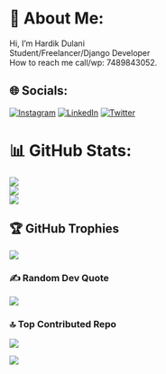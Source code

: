 

# 💫 About Me:
Hi, I’m Hardik Dulani<br>Student/Freelancer/Django Developer <br>How to reach me call/wp: 7489843052. 


## 🌐 Socials:
[![Instagram](https://img.shields.io/badge/Instagram-%23E4405F.svg?logo=Instagram&logoColor=white)](https://www.instagram.com/hardik.dulani/) [![LinkedIn](https://img.shields.io/badge/LinkedIn-%230077B5.svg?logo=linkedin&logoColor=white)](https://www.linkedin.com/in/hardik-dulani-6a2165197/) [![Twitter](https://img.shields.io/badge/Twitter-%231DA1F2.svg?logo=Twitter&logoColor=white)](https://twitter.com/@DulaniHardik) 



# 📊 GitHub Stats:
![](https://github-readme-stats.vercel.app/api?username=Hardik-Dulani&theme=highcontrast&hide_border=false&include_all_commits=true&count_private=false)<br/>
![](https://github-readme-streak-stats.herokuapp.com/?user=Hardik-Dulani&theme=highcontrast&hide_border=false)<br/>
![](https://github-readme-stats.vercel.app/api/top-langs/?username=Hardik-Dulani&theme=highcontrast&hide_border=false&include_all_commits=true&count_private=false&layout=compact)

## 🏆 GitHub Trophies
![](https://github-profile-trophy.vercel.app/?username=Hardik-Dulani&theme=dracula&no-frame=false&no-bg=true&margin-w=4)


### ✍ Random Dev Quote
![](https://quotes-github-readme.vercel.app/api?type=horizontal&theme=radical)

### 🔝 Top Contributed Repo
![](https://github-contributor-stats.vercel.app/api?username=Hardik-Dulani&limit=5&theme=gruvbox&combine_all_yearly_contributions=true)


[![](https://visitcount.itsvg.in/api?id=Hardik-Dulani&icon=2&color=6)](https://visitcount.itsvg.in)
